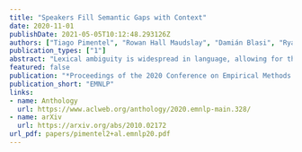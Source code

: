```yaml
---
title: "Speakers Fill Semantic Gaps with Context"
date: 2020-11-01
publishDate: 2021-05-05T10:12:48.293126Z
authors: ["Tiago Pimentel", "Rowan Hall Maudslay", "Damián Blasi", "Ryan Cotterell"]
publication_types: ["1"]
abstract: "Lexical ambiguity is widespread in language, allowing for the reuse of economical word forms and therefore making language more efficient. If ambiguous words cannot be disambiguated from context, however, this gain in efficiency might make language less clear---resulting in frequent miscommunication. For a language to be clear and efficiently encoded, we posit that the lexical ambiguity of a word type should correlate with how much information context provides about it, on average. To investigate whether this is the case, we operationalise the lexical ambiguity of a word as the entropy of meanings it can take, and provide two ways to estimate this---one which requires human annotation (using WordNet), and one which does not (using BERT), making it readily applicable to a large number of languages. We validate these measures by showing that, on six high-resource languages, there are significant Pearson correlations between our BERT-based estimate of ambiguity and the number of synonyms a word has in WordNet (e.g. ρ=0.40 in English). We then test our main hypothesis---that a word's lexical ambiguity should negatively correlate with its contextual uncertainty---and find significant correlations on all 18 typologically diverse languages we analyse. This suggests that, in the presence of ambiguity, speakers compensate by making contexts more informative."
featured: false
publication: "*Proceedings of the 2020 Conference on Empirical Methods in Natural Language Processing*"
publication_short: "EMNLP"
links:
- name: Anthology
  url: https://www.aclweb.org/anthology/2020.emnlp-main.328/
- name: arXiv
  url: https://arxiv.org/abs/2010.02172
url_pdf: papers/pimentel2+al.emnlp20.pdf
---
```


